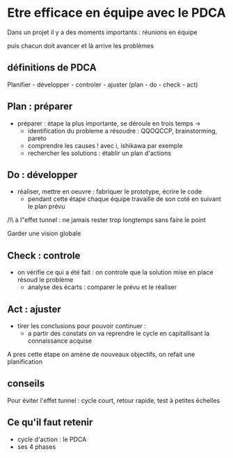 # Etre efficace en équipe avec le PDCA

Dans un projet il y a des moments importants : réunions en équipe       

puis chacun doit avancer et là arrive les problèmes

## définitions de PDCA

Planifier - développer - controler - ajuster (plan - do - check - act)

## Plan : préparer

* préparer : étape la plus importante, se déroule en trois temps &rarr;
    * identification du probleme a résoudre : QQOQCCP, brainstorming, pareto
    * comprendre les causes ! avec i, ishikawa par exemple
    * rechercher les solutions : établir un plan d'actions

## Do : développer

* réaliser, mettre en oeuvre : fabriquer le prototype, écrire le code
    * pendant cette étape chaque équipe travaille de son coté en suivant le plan prévu

/!\ à l"effet tunnel : ne jamais rester trop longtemps sans faire le point

Garder une vision globale

## Check : controle

* on vérifie ce qui a été fait : on controle que la solution mise en place résoud le problème
    * analyse des écarts : comparer le prévu et le réaliser

## Act : ajuster

* tirer les conclusions pour pouvoir continuer :
    * a partir des constats on va reprendre le cycle en capitallisant la connaissance acquise

A pres cette étape on amène de nouveaux objectifs, on refait une planification

## conseils

Pour éviter l'effet tunnel : cycle court, retour rapide, test à petites échelles

## Ce qu'il faut retenir

* cycle d'action : le PDCA
* ses 4 phases